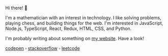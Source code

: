 Hi there! 👋

I'm a mathematician with an interest in technology. I like solving problems, playing chess, and building things for the web. I'm interested in JavaScript, Node.js, TypeScript, React, Redux, HTML, CSS, and Python.

I'm probably writing about something on [my website](https://tannerdolby.com). Have a look!

[codepen][codepen] ▫ [stackoverflow][stackoverflow] ▫ [leetcode][leetcode]

[leetcode]: https://leetcode.com/gnawlix/
[codepen]: https://codepen.io/tannerdolby
[stackoverflow]: https://stackoverflow.com/users/11389581/tanner-dolby
